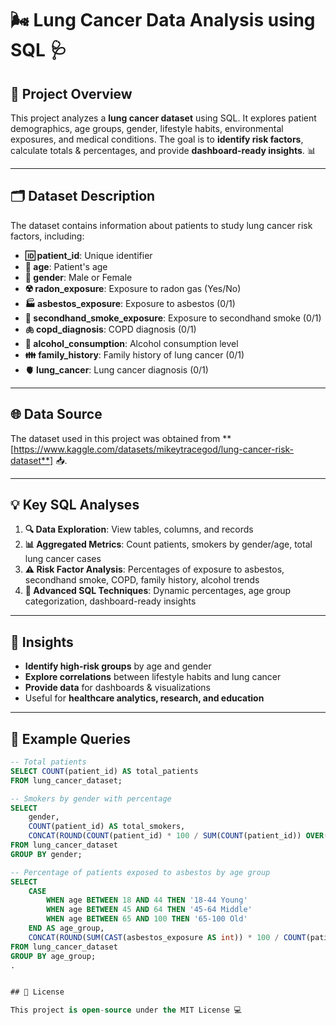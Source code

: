 # 🌬️ **Lung Cancer Data Analysis using SQL** 🩺

## 📖 **Project Overview**
This project analyzes a **lung cancer dataset** using SQL. It explores patient demographics, age groups, gender, lifestyle habits, environmental exposures, and medical conditions. The goal is to **identify risk factors**, calculate totals & percentages, and provide **dashboard-ready insights**. 📊

---

## 🗂️ **Dataset Description**
The dataset contains information about patients to study lung cancer risk factors, including:

- **🆔 patient_id**: Unique identifier  
- **🎂 age**: Patient's age  
- **🚻 gender**: Male or Female  
- **☢️ radon_exposure**: Exposure to radon gas (Yes/No)  
- **🏭 asbestos_exposure**: Exposure to asbestos (0/1)  
- **🚬 secondhand_smoke_exposure**: Exposure to secondhand smoke (0/1)  
- **🫁 copd_diagnosis**: COPD diagnosis (0/1)  
- **🍷 alcohol_consumption**: Alcohol consumption level  
- **👪 family_history**: Family history of lung cancer (0/1)  
- **🫀 lung_cancer**: Lung cancer diagnosis (0/1)

---

## 🌐 **Data Source**
The dataset used in this project was obtained from **[https://www.kaggle.com/datasets/mikeytracegod/lung-cancer-risk-dataset**] 📥.

---

## 💡 **Key SQL Analyses**

1. **🔍 Data Exploration**: View tables, columns, and records  
2. **📊 Aggregated Metrics**: Count patients, smokers by gender/age, total lung cancer cases  
3. **⚠️ Risk Factor Analysis**: Percentages of exposure to asbestos, secondhand smoke, COPD, family history, alcohol trends  
4. **🚀 Advanced SQL Techniques**: Dynamic percentages, age group categorization, dashboard-ready insights  

---

## 🌟 Insights

- **Identify high-risk groups** by age and gender
- **Explore correlations** between lifestyle habits and lung cancer
- **Provide data** for dashboards & visualizations
- Useful for **healthcare analytics, research, and education**

---
## 📝 **Example Queries**

```sql
-- Total patients
SELECT COUNT(patient_id) AS total_patients
FROM lung_cancer_dataset;

-- Smokers by gender with percentage
SELECT 
    gender,
    COUNT(patient_id) AS total_smokers,
    CONCAT(ROUND(COUNT(patient_id) * 100 / SUM(COUNT(patient_id)) OVER(), 2), '%') AS percentage_of_total
FROM lung_cancer_dataset
GROUP BY gender;

-- Percentage of patients exposed to asbestos by age group
SELECT
    CASE 
        WHEN age BETWEEN 18 AND 44 THEN '18-44 Young'
        WHEN age BETWEEN 45 AND 64 THEN '45-64 Middle'
        WHEN age BETWEEN 65 AND 100 THEN '65-100 Old'
    END AS age_group,
    CONCAT(ROUND(SUM(CAST(asbestos_exposure AS int)) * 100 / COUNT(patient_id), 2), '%') AS asbestos_percentage
FROM lung_cancer_dataset
GROUP BY age_group;
.


## 📝 License

This project is open-source under the MIT License 💻


